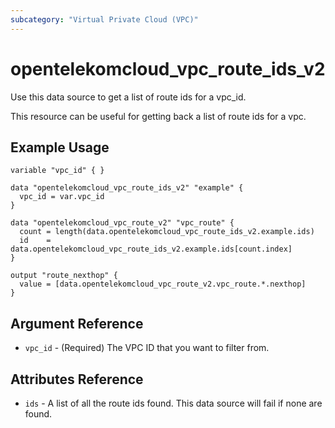 ```yaml
---
subcategory: "Virtual Private Cloud (VPC)"
---
```


# opentelekomcloud_vpc_route_ids_v2

Use this data source to get a list of route ids for a vpc_id.

This resource can be useful for getting back a list of route ids for a vpc.

## Example Usage

```hcl
variable "vpc_id" { }

data "opentelekomcloud_vpc_route_ids_v2" "example" {
  vpc_id = var.vpc_id
}

data "opentelekomcloud_vpc_route_v2" "vpc_route" {
  count = length(data.opentelekomcloud_vpc_route_ids_v2.example.ids)
  id    = data.opentelekomcloud_vpc_route_ids_v2.example.ids[count.index]
}

output "route_nexthop" {
  value = [data.opentelekomcloud_vpc_route_v2.vpc_route.*.nexthop]
}
```

## Argument Reference

* `vpc_id` - (Required) The VPC ID that you want to filter from.

## Attributes Reference

* `ids` - A list of all the route ids found. This data source will fail if none are found.
